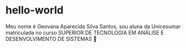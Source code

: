 # hello-world
Meu nome é Geovana Aparecida Silva Santos, sou aluna da Unicesumar matriculada no curso SUPERIOR DE TECNOLOGIA EM ANÁLISE E DESENVOLVIMENTO DE SISTEMAS 🤎

